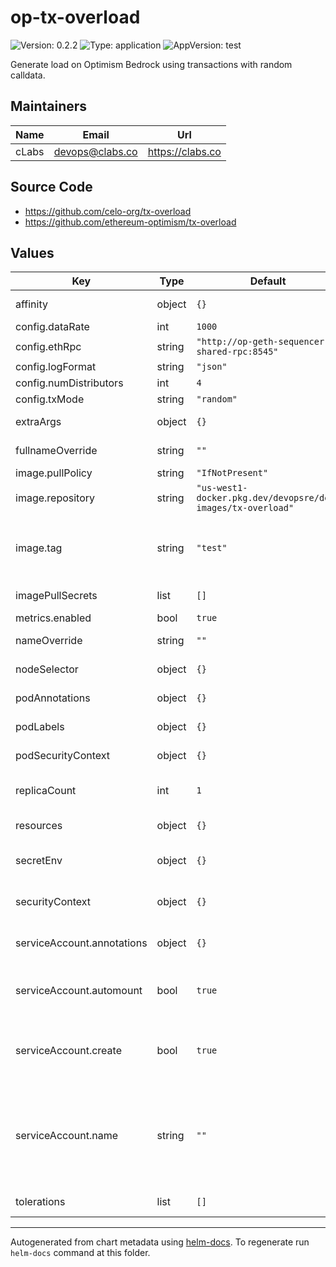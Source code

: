 # op-tx-overload

![Version: 0.2.2](https://img.shields.io/badge/Version-0.2.2-informational?style=flat-square) ![Type: application](https://img.shields.io/badge/Type-application-informational?style=flat-square) ![AppVersion: test](https://img.shields.io/badge/AppVersion-test-informational?style=flat-square)

Generate load on Optimism Bedrock using transactions with random calldata.

## Maintainers

| Name | Email | Url |
| ---- | ------ | --- |
| cLabs | <devops@clabs.co> | <https://clabs.co> |

## Source Code

* <https://github.com/celo-org/tx-overload>
* <https://github.com/ethereum-optimism/tx-overload>

## Values

| Key | Type | Default | Description |
|-----|------|---------|-------------|
| affinity | object | `{}` | Kubernetes pod affinity |
| config.dataRate | int | `1000` |  |
| config.ethRpc | string | `"http://op-geth-sequencer-shared-rpc:8545"` |  |
| config.logFormat | string | `"json"` |  |
| config.numDistributors | int | `4` |  |
| config.txMode | string | `"random"` |  |
| extraArgs | object | `{}` | Args for the deployment. |
| fullnameOverride | string | `""` | Chart full name override |
| image.pullPolicy | string | `"IfNotPresent"` | Image pullpolicy |
| image.repository | string | `"us-west1-docker.pkg.dev/devopsre/dev-images/tx-overload"` | Image repository |
| image.tag | string | `"test"` | Image tag Overrides the image tag whose default is the chart appVersion. |
| imagePullSecrets | list | `[]` | Image pull secrets |
| metrics.enabled | bool | `true` | Enable metrics |
| nameOverride | string | `""` | Chart name override |
| nodeSelector | object | `{}` | Kubernetes node selector |
| podAnnotations | object | `{}` | Custom pod annotations |
| podLabels | object | `{}` | Custom pod labels |
| podSecurityContext | object | `{}` | Custom pod security context |
| replicaCount | int | `1` | Number of deployment replicas |
| resources | object | `{}` | Container resources |
| secretEnv | object | `{}` | Env Vars. mounted from a secret |
| securityContext | object | `{}` | Custom container security context |
| serviceAccount.annotations | object | `{}` | Annotations to add to the service account |
| serviceAccount.automount | bool | `true` | Automatically mount a ServiceAccount's API credentials? |
| serviceAccount.create | bool | `true` | Specifies whether a service account should be created |
| serviceAccount.name | string | `""` | The name of the service account to use. If not set and create is true, a name is generated using the fullname template |
| tolerations | list | `[]` | Kubernetes tolerations |

----------------------------------------------
Autogenerated from chart metadata using [helm-docs](https://github.com/norwoodj/helm-docs). To regenerate run `helm-docs` command at this folder.

